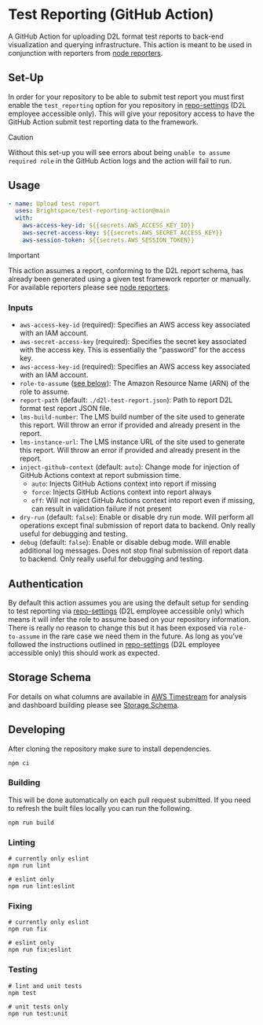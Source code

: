 # Test Reporting (GitHub Action)

A GitHub Action for uploading D2L format test reports to back-end visualization
and querying infrastructure. This action is meant to be used in conjunction with
reporters from [node reporters].

## Set-Up

In order for your repository to be able to submit test report you must first
enable the `test_reporting` option for you repository in [repo-settings] (D2L
employee accessible only). This will give your repository access to have the
GitHub Action submit test reporting data to the framework.

> [!CAUTION]
> Without this set-up you will see errors about being `unable to assume required
> role` in the GitHub Action logs and the action will fail to run.

## Usage

```yml
- name: Upload test report
  uses: Brightspace/test-reporting-action@main
  with:
    aws-access-key-id: ${{secrets.AWS_ACCESS_KEY_ID}}
    aws-secret-access-key: ${{secrets.AWS_SECRET_ACCESS_KEY}}
    aws-session-token: ${{secrets.AWS_SESSION_TOKEN}}
```

> [!IMPORTANT]
> This action assumes a report, conforming to the D2L report schema, has already
> been generated using a given test framework reporter or manually. For
> available reporters please see [node reporters].

### Inputs

* `aws-access-key-id` (required): Specifies an AWS access key associated with an
  IAM account.
* `aws-secret-access-key` (required): Specifies the secret key associated with
  the access key. This is essentially the "password" for the access key.
* `aws-access-key-id` (required): Specifies an AWS access key associated with an
  IAM account.
* `role-to-assume` ([see below]): The Amazon Resource Name (ARN) of the role to
  assume.
* `report-path` (default: `./d2l-test-report.json`): Path to report D2L format
  test report JSON file.
* `lms-build-number`: The LMS build number of the site used to generate this
  report. Will throw an error if provided and already present in the report.
* `lms-instance-url`: The LMS instance URL of the site used to generate this
  report. Will throw an error if provided and already present in the report.
* `inject-github-context` (default: `auto`): Change mode for injection of GitHub
  Actions context at report submission time.
  * `auto`: Injects GitHub Actions context into report if missing
  * `force`: Injects GitHub Actions context into report always
  * `off`: Will not inject GitHub Actions context into report even if missing,
    can result in validation failure if not present
* `dry-run` (default: `false`): Enable or disable dry run mode. Will perform all
  operations except final submission of report data to backend. Only really
  useful for debugging and testing.
* `debug` (default: `false`): Enable or disable debug mode. Will enable
  additional log messages. Does not stop final submission of report data to
  backend. Only really useful for debugging and testing.

## Authentication

By default this action assumes you are using the default setup for sending to
test reporting via [repo-settings] (D2L employee accessible only) which means it
will infer the role to assume based on your repository information. There is
really no reason to change this but it has been exposed via `role-to-assume` in
the rare case we need them in the future. As long as you've followed the
instructions outlined in [repo-settings] (D2L employee accessible only) this
should work as expected.

## Storage Schema

For details on what columns are available in [AWS Timestream] for analysis and
dashboard building please see [Storage Schema](./docs/storage-schema.md).

## Developing

After cloning the repository make sure to install dependencies.

```console
npm ci
```

### Building

This will be done automatically on each pull request submitted. If you need to
refresh the built files locally you can run the following.

```console
npm run build
```

### Linting

```console
# currently only eslint
npm run lint

# eslint only
npm run lint:eslint
```

### Fixing

```console
# currently only eslint
npm run fix

# eslint only
npm run fix:eslint
```

### Testing

```console
# lint and unit tests
npm test

# unit tests only
npm run test:unit
```

<!-- links -->
[repo-settings]: https://github.com/Brightspace/repo-settings/blob/-/docs/test-reporting.md
[node reporters]: https://github.com/Brightspace/test-reporting-node?tab=readme-ov-file#reporters
[AWS Timestream]: https://aws.amazon.com/timestream
[see below]: #authentication
